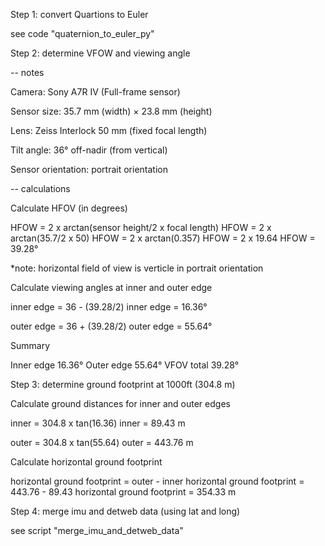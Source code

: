 Step 1: convert Quartions to Euler 

see code "quaternion_to_euler_py"

Step 2: determine VFOW and viewing angle

-- notes

Camera: Sony A7R IV (Full-frame sensor)

Sensor size: 35.7 mm (width) × 23.8 mm (height)

Lens: Zeiss Interlock 50 mm (fixed focal length)

Tilt angle: 36° off-nadir (from vertical)

Sensor orientation: portrait orientation

-- calculations

Calculate HFOV (in degrees)

HFOW = 2 x arctan(sensor height/2 x focal length)
HFOW = 2 x arctan(35.7/2 x 50)
HFOW = 2 x arctan(0.357)
HFOW = 2 x 19.64 
HFOW = 39.28°

*note: horizontal field of view is verticle in portrait orientation

Calculate viewing angles at inner and outer edge

inner edge = 36 - (39.28/2)
inner edge = 16.36° 

outer edge = 36 + (39.28/2) 
outer edge = 55.64° 

Summary 

Inner edge	16.36°
Outer edge	55.64°
VFOV total	39.28°

Step 3: determine ground footprint at 1000ft (304.8 m)

Calculate ground distances for inner and outer edges

inner = 304.8 x tan(16.36)
inner = 89.43 m 

outer = 304.8 x tan(55.64)
outer = 443.76 m 

Calculate horizontal ground footprint

horizontal ground footprint = outer - inner
horizontal ground footprint = 443.76 - 89.43 
horizontal ground footprint = 354.33 m 

Step 4: merge imu and detweb data (using lat and long)

see script "merge_imu_and_detweb_data"